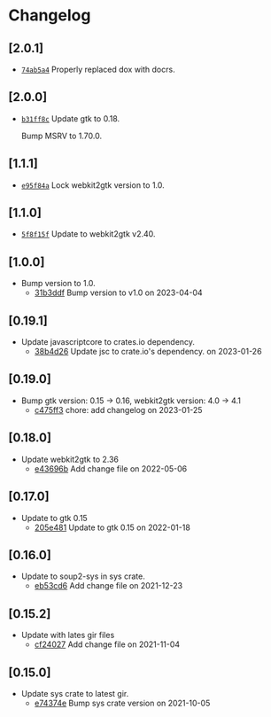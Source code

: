 # Changelog

## \[2.0.1]

- [`74ab5a4`](https://github.com/tauri-apps/javascriptcore-rs/commit/74ab5a403ddfac3ba977cadc499376e1935e6613) Properly replaced dox with docrs.

## \[2.0.0]

- [`b31ff8c`](https://github.com/tauri-apps/javascriptcore-rs/commit/b31ff8cc1438ef1f708b9694caa026d72620cba3) Update gtk to 0.18.

  Bump MSRV to 1.70.0.

## \[1.1.1]

- [`e95f84a`](https://github.com/tauri-apps/javascriptcore-rs/commit/e95f84a72bc7e6fc367929fd04f5aa795a5d00df) Lock webkit2gtk version to 1.0.

## \[1.1.0]

- [`5f8f15f`](https://github.com/tauri-apps/javascriptcore-rs/commit/5f8f15f2303d25083c885c2309e90ad98a8b780e) Update to webkit2gtk v2.40.

## \[1.0.0]

- Bump version to 1.0.
  - [31b3ddf](https://github.com/tauri-apps/javascriptcore-rs/commit/31b3ddf725a394499d2a3a03a776d34e73464a66) Bump version to v1.0 on 2023-04-04

## \[0.19.1]

- Update javascriptcore to crates.io dependency.
  - [38b4d26](https://github.com/tauri-apps/javascriptcore-rs/commit/38b4d2647db6fad4791ec21897d23722c79a1015) Update jsc to crate.io's dependency. on 2023-01-26

## \[0.19.0]

- Bump gtk version: 0.15 -> 0.16, webkit2gtk version: 4.0 -> 4.1
  - [c475ff3](https://github.com/tauri-apps/javascriptcore-rs/commit/c475ff39b8412e38cda91c5705a6ad518dd4e5e0) chore: add changelog on 2023-01-25

## \[0.18.0]

- Update webkit2gtk to 2.36
  - [e43696b](https://github.com/tauri-apps/javascriptcore-rs/commit/e43696b55d2ea3cad03c8493dc381dbbf5c741a4) Add change file on 2022-05-06

## \[0.17.0]

- Update to gtk 0.15
  - [205e481](https://github.com/tauri-apps/javascriptcore-rs/commit/205e481831a8f008d0c89a31463751c3e7800dfd) Update to gtk 0.15 on 2022-01-18

## \[0.16.0]

- Update to soup2-sys in sys crate.
  - [eb53cd6](https://github.com/tauri-apps/javascriptcore-rs/commit/eb53cd68667ea35917a75aac4ed9167ddf4bfa0e) Add change file on 2021-12-23

## \[0.15.2]

- Update with lates gir files
  - [cf24027](https://github.com/tauri-apps/javascriptcore-rs/commit/cf240271a1154ff82ae9dcf444fa63d082a8a9f9) Add change file on 2021-11-04

## \[0.15.0]

- Update sys crate to latest gir.
  - [e74374e](https://github.com/tauri-apps/javascriptcore-rs/commit/e74374e9ad6da48a63c457ef8bf21e147e176479) Bump sys crate version on 2021-10-05
